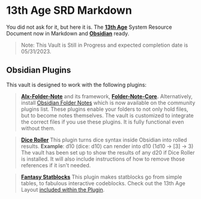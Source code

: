 # 13th Age SRD Markdown

You did not ask for it, but here it is. The **[13th Age](https://pelgranepress.com/13th-age/)** System Resource Document now in Markdown and **[Obsidian](https://obsidian.md)** ready.

> Note: This Vault is Still in Progress and expected completion date is 05/31/2023.


## Obsidian Plugins

This vault is designed to work with the following plugins:

> **[Alx-Folder-Note](https://github.com/aidenlx/alx-folder-note)** and its framework, **[Folder-Note-Core](https://github.com/aidenlx/folder-note-core).** 
> Alternatively, install [Obsidian Folder Notes](https://github.com/LostPaul/obsidian-folder-notes) which is now available on the community plugins list.
 These plugins enable your folders to not only hold files, but to become notes themselves. The vault is customized to integrate the correct files if you use these plugins. 
 It is fully functional even without them.


> **[Dice Roller](https://github.com/valentine195/obsidian-dice-roller)**
 This plugin turns dice syntax inside Obsidian into rolled results. 
**Example**: d10 (dice: d10) can render into d10 (1d10 -> [3] -> 3)
The vault has been set up to show the results of any d20 if Dice Roller is installed. 
It will also include instructions of how to remove those references if it isn't needed. 

> **[Fantasy Statblocks](https://github.com/javalent/fantasy-statblocks)**
This plugin makes statblocks go from simple tables, to fabulous interactive codeblocks. Check out the 13th Age Layout [included within the Plugin](https://plugins.javalent.com/statblock/layouts/integrated/13a-monster#Create+Stats+Table).
